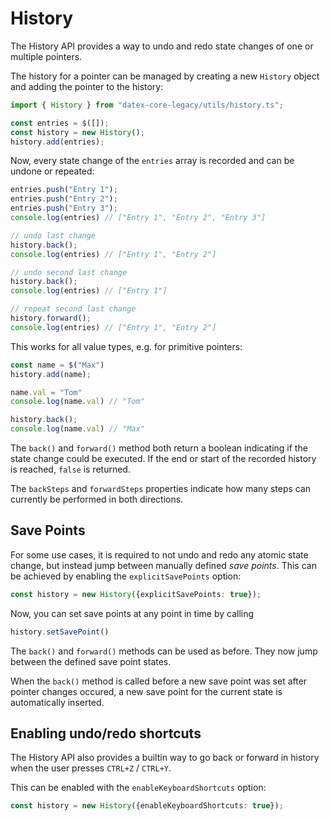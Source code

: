 # History

The History API provides a way to undo and redo state changes of one or multiple pointers.

The history for a pointer can be managed by creating a new `History` object and adding the pointer
to the history:

```ts
import { History } from "datex-core-legacy/utils/history.ts";

const entries = $([]);
const history = new History();
history.add(entries);
```

Now, every state change of the `entries` array is recorded and can be undone or repeated:
```ts
entries.push("Entry 1");
entries.push("Entry 2");
entries.push("Entry 3");
console.log(entries) // ["Entry 1", "Entry 2", "Entry 3"]

// undo last change
history.back();
console.log(entries) // ["Entry 1", "Entry 2"]

// undo second last change
history.back();
console.log(entries) // ["Entry 1"]

// repeat second last change
history.forward();
console.log(entries) // ["Entry 1", "Entry 2"]
```

This works for all value types, e.g. for primitive pointers:
```ts
const name = $("Max")
history.add(name);

name.val = "Tom"
console.log(name.val) // "Tom"

history.back();
console.log(name.val) // "Max"
```

The `back()` and `forward()` method both return a boolean indicating if the state change could be
executed. If the end or start of the recorded history is reached, `false` is returned.

The `backSteps` and `forwardSteps` properties indicate how many steps can currently be performed in both directions.

## Save Points

For some use cases, it is required to not undo and redo any atomic state change, but instead jump between manually defined *save points*.
This can be achieved by enabling the `explicitSavePoints` option:
```ts
const history = new History({explicitSavePoints: true});
```

Now, you can set save points at any point in time by calling
```ts
history.setSavePoint()
```

The `back()` and `forward()` methods can be used as before.
They now jump between the defined save point states.

When the `back()` method is called before a new save point was set after pointer changes occured, 
a new save point for the current state is automatically inserted.


## Enabling undo/redo shortcuts

The History API also provides a builtin way to go back or forward in history when the user
presses `CTRL+Z` / `CTRL+Y`.

This can be enabled with the `enableKeyboardShortcuts` option:

```ts
const history = new History({enableKeyboardShortcuts: true});
```